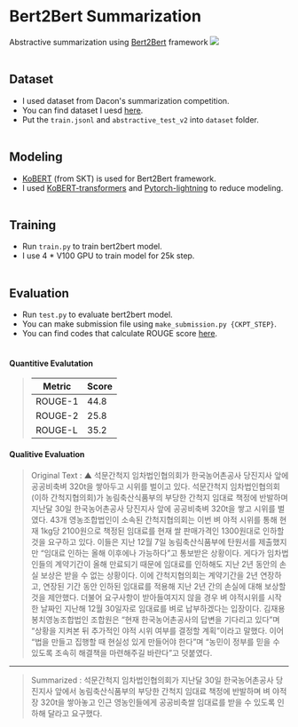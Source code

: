 # Bert2Bert Summarization
Abstractive summarization using [Bert2Bert](https://arxiv.org/pdf/1907.12461.pdf) framework
![](https://user-images.githubusercontent.com/38183241/101169654-9d6fdd80-3680-11eb-96ae-965d22b05fa8.png)
<br><br>

## Dataset
- I used dataset from Dacon's summarization competition.
- You can find dataset I uesd [here](https://dacon.io/competitions/official/235673/leaderboard/).
- Put the `train.jsonl` and `abstractive_test_v2` into `dataset` folder.
<br><br>

## Modeling
- [KoBERT](https://github.com/SKTBrain/KoBERT) (from SKT) is used for Bert2Bert framework.
- I used [KoBERT-transformers](https://github.com/monologg/KoBERT-Transformers) and [Pytorch-lightning](https://github.com/PyTorchLightning/pytorch-lightning) to reduce modeling. <br><br>

## Training
- Run `train.py` to train bert2bert model.
- I use 4 * V100 GPU to train model for 25k step.
<br><br>

## Evaluation
- Run `test.py` to evaluate bert2bert model.
- You can make submission file using `make_submission.py {CKPT_STEP}`.
- You can find codes that calculate ROUGE score [here](https://dacon.io/competitions/official/235673/talkboard/401911?page=1&dtype=recent&ptype=pub).
<br><br>

#### Quantitive Evalutation
> |Metric|Score|
> |-------|----|
> |ROUGE-1|44.8|
> |ROUGE-2|25.8|
> |ROUGE-L|35.2|

#### Qualitive Evaluation
> Original Text : ▲ 석문간척지 임차법인협의회가 한국농어촌공사 당진지사 앞에 공공비축벼 320t을 쌓아두고 시위를 벌이고 있다. 석문간척지 임차법인협의회(이하 간척지협의회)가 농림축산식품부의 부당한 간척지 임대료 책정에 반발하며 지난달 30일 한국농어촌공사 당진지사 앞에 공공비축벼 320t을 쌓고 시위를 벌였다. 43개 영농조합법인이 소속된 간척지협의회는 이번 벼 야적 시위를 통해 현재 1kg당 2100원으로 책정된 임대료를 현재 쌀 판매가격인 1300원대로 인하할 것을 요구하고 있다. 이들은 지난 12월 7일 농림축산식품부에 탄원서를 제출했지만 “임대료 인하는 올해 이후에나 가능하다”고 통보받은 상황이다. 게다가 임차법인들의 계약기간이 올해 만료되기 때문에 임대료를 인하해도 지난 2년 동안의 손실 보상은 받을 수 없는 상황이다. 이에 간척지협의회는 계약기간을 2년 연장하고, 연장된 기간 동안 인하된 임대료를 적용해 지난 2년 간의 손실에 대해 보상할 것을 제안했다. 더불어 요구사항이 받아들여지지 않을 경우 벼 야적시위를 시작한 날짜인 지난해 12월 30일자로 임대료를 벼로 납부하겠다는 입장이다. 김재용 봉치영농조합법인 조합원은 “현재 한국농어촌공사의 답변을 기다리고 있다”며 “상황을 지켜본 뒤 추가적인 야적 시위 여부를 결정할 계획”이라고 말했다. 이어 “법을 만들고 집행할 때 현실성 있게 만들어야 한다”며 “농민이 정부를 믿을 수 있도록 조속히 해결책을 마련해주길 바란다”고 덧붙였다.
---
> Summarized : 석문간척지 임차법인협의회가 지난달 30일 한국농어촌공사 당진지사 앞에서 농림축산식품부의 부당한 간척지 임대료 책정에 반발하며 벼 야적장 320t을 쌓아놓고 인근 영농인들에게 공공비축쌀 임대료를 받을 수 있도록 인하해 달라고 요구했다.
